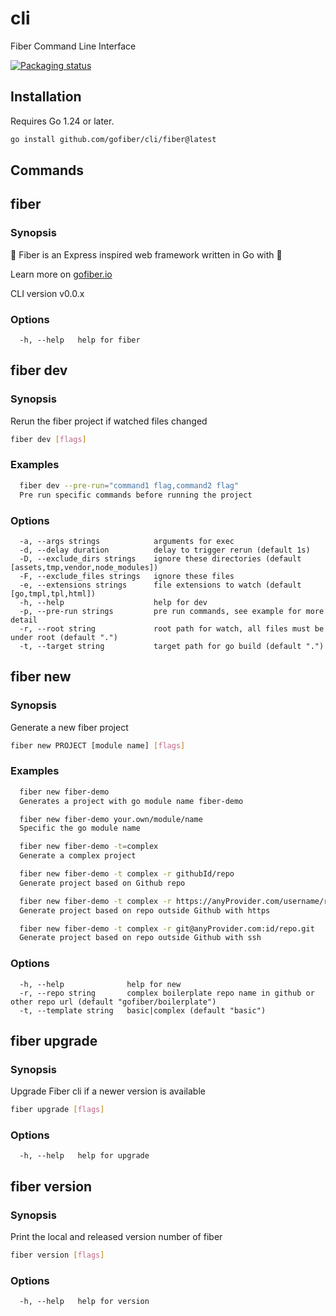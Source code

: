 # cli

Fiber Command Line Interface

[![Packaging status](https://repology.org/badge/vertical-allrepos/fiber-cli.svg)](https://repology.org/project/fiber-cli/versions)

## Installation

Requires Go 1.24 or later.

```bash
go install github.com/gofiber/cli/fiber@latest
```

## Commands

## fiber

### Synopsis

🚀 Fiber is an Express inspired web framework written in Go with 💖

Learn more on [gofiber.io](https://gofiber.io)

CLI version v0.0.x

### Options

```text
  -h, --help   help for fiber
```

## fiber dev

### Synopsis

Rerun the fiber project if watched files changed

```bash
fiber dev [flags]
```

### Examples

```bash
  fiber dev --pre-run="command1 flag,command2 flag"
  Pre run specific commands before running the project
```

### Options

```text
  -a, --args strings            arguments for exec
  -d, --delay duration          delay to trigger rerun (default 1s)
  -D, --exclude_dirs strings    ignore these directories (default [assets,tmp,vendor,node_modules])
  -F, --exclude_files strings   ignore these files
  -e, --extensions strings      file extensions to watch (default [go,tmpl,tpl,html])
  -h, --help                    help for dev
  -p, --pre-run strings         pre run commands, see example for more detail
  -r, --root string             root path for watch, all files must be under root (default ".")
  -t, --target string           target path for go build (default ".")
```

## fiber new

### Synopsis

Generate a new fiber project

```bash
fiber new PROJECT [module name] [flags]
```

### Examples

```bash
  fiber new fiber-demo
  Generates a project with go module name fiber-demo

  fiber new fiber-demo your.own/module/name
  Specific the go module name

  fiber new fiber-demo -t=complex
  Generate a complex project

  fiber new fiber-demo -t complex -r githubId/repo
  Generate project based on Github repo

  fiber new fiber-demo -t complex -r https://anyProvider.com/username/repo.git
  Generate project based on repo outside Github with https

  fiber new fiber-demo -t complex -r git@anyProvider.com:id/repo.git
  Generate project based on repo outside Github with ssh
```

### Options

```text
  -h, --help              help for new
  -r, --repo string       complex boilerplate repo name in github or other repo url (default "gofiber/boilerplate")
  -t, --template string   basic|complex (default "basic")
```

## fiber upgrade

### Synopsis

Upgrade Fiber cli if a newer version is available

```bash
fiber upgrade [flags]
```

### Options

```text
  -h, --help   help for upgrade
```

## fiber version

### Synopsis

Print the local and released version number of fiber

```bash
fiber version [flags]
```

### Options

```text
  -h, --help   help for version
```
